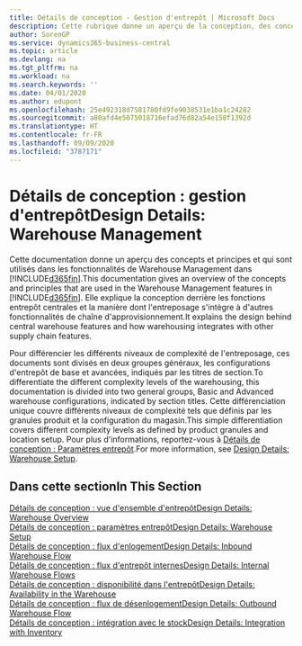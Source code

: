 ```yaml
---
title: Détails de conception - Gestion d'entrepôt | Microsoft Docs
description: Cette rubrique donne un aperçu de la conception, des concepts et des principes associés aux fonctionnalités de gestion d'entrepôt dans Business Central.
author: SorenGP
ms.service: dynamics365-business-central
ms.topic: article
ms.devlang: na
ms.tgt_pltfrm: na
ms.workload: na
ms.search.keywords: ''
ms.date: 04/01/2020
ms.author: edupont
ms.openlocfilehash: 25e492318d7581780fd9fe9038531e1ba1c24282
ms.sourcegitcommit: a80afd4e5075018716efad76d82a54e158f1392d
ms.translationtype: HT
ms.contentlocale: fr-FR
ms.lasthandoff: 09/09/2020
ms.locfileid: "3787171"
---
```

# <a name="design-details-warehouse-management"></a><span data-ttu-id="fa3ec-103">Détails de conception : gestion d'entrepôt</span><span class="sxs-lookup"><span data-stu-id="fa3ec-103">Design Details: Warehouse Management</span></span>
<span data-ttu-id="fa3ec-104">Cette documentation donne un aperçu des concepts et principes et qui sont utilisés dans les fonctionnalités de Warehouse Management dans [!INCLUDE[d365fin](includes/d365fin_md.md)].</span><span class="sxs-lookup"><span data-stu-id="fa3ec-104">This documentation gives an overview of the concepts and principles that are used in the Warehouse Management features in [!INCLUDE[d365fin](includes/d365fin_md.md)].</span></span> <span data-ttu-id="fa3ec-105">Elle explique la conception derrière les fonctions entrepôt centrales et la manière dont l'entreposage s'intègre à d'autres fonctionnalités de chaîne d'approvisionnement.</span><span class="sxs-lookup"><span data-stu-id="fa3ec-105">It explains the design behind central warehouse features and how warehousing integrates with other supply chain features.</span></span>  

<span data-ttu-id="fa3ec-106">Pour différencier les différents niveaux de complexité de l'entreposage, ces documents sont divisés en deux groupes généraux, les configurations d'entrepôt de base et avancées, indiqués par les titres de section.</span><span class="sxs-lookup"><span data-stu-id="fa3ec-106">To differentiate the different complexity levels of the warehousing, this documentation is divided into two general groups, Basic and Advanced warehouse configurations, indicated by section titles.</span></span> <span data-ttu-id="fa3ec-107">Cette différenciation unique couvre différents niveaux de complexité tels que définis par les granules produit et la configuration du magasin.</span><span class="sxs-lookup"><span data-stu-id="fa3ec-107">This simple differentiation covers different complexity levels as defined by product granules and location setup.</span></span> <span data-ttu-id="fa3ec-108">Pour plus d'informations, reportez\-vous à [Détails de conception : Paramètres entrepôt](design-details-warehouse-setup.md).</span><span class="sxs-lookup"><span data-stu-id="fa3ec-108">For more information, see [Design Details: Warehouse Setup](design-details-warehouse-setup.md).</span></span>  

## <a name="in-this-section"></a><span data-ttu-id="fa3ec-109">Dans cette section</span><span class="sxs-lookup"><span data-stu-id="fa3ec-109">In This Section</span></span>  
[<span data-ttu-id="fa3ec-110">Détails de conception : vue d'ensemble d'entrepôt</span><span class="sxs-lookup"><span data-stu-id="fa3ec-110">Design Details: Warehouse Overview</span></span>](design-details-warehouse-overview.md)  
[<span data-ttu-id="fa3ec-111">Détails de conception : paramètres entrepôt</span><span class="sxs-lookup"><span data-stu-id="fa3ec-111">Design Details: Warehouse Setup</span></span>](design-details-warehouse-setup.md)  
[<span data-ttu-id="fa3ec-112">Détails de conception : flux d'enlogement</span><span class="sxs-lookup"><span data-stu-id="fa3ec-112">Design Details: Inbound Warehouse Flow</span></span>](design-details-inbound-warehouse-flow.md)  
[<span data-ttu-id="fa3ec-113">Détails de conception : flux d'entrepôt internes</span><span class="sxs-lookup"><span data-stu-id="fa3ec-113">Design Details: Internal Warehouse Flows</span></span>](design-details-internal-warehouse-flows.md)  
[<span data-ttu-id="fa3ec-114">Détails de conception : disponibilité dans l'entrepôt</span><span class="sxs-lookup"><span data-stu-id="fa3ec-114">Design Details: Availability in the Warehouse</span></span>](design-details-availability-in-the-warehouse.md)  
[<span data-ttu-id="fa3ec-115">Détails de conception : flux de désenlogement</span><span class="sxs-lookup"><span data-stu-id="fa3ec-115">Design Details: Outbound Warehouse Flow</span></span>](design-details-outbound-warehouse-flow.md)  
[<span data-ttu-id="fa3ec-116">Détails de conception : intégration avec le stock</span><span class="sxs-lookup"><span data-stu-id="fa3ec-116">Design Details: Integration with Inventory</span></span>](design-details-integration-with-inventory.md)
